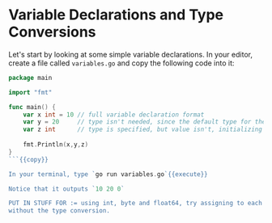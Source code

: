# Variable Declarations and Type Conversions

Let's start by looking at some simple variable declarations. In your editor, create a file called `variables.go` and copy the following code into it:

```go
package main

import "fmt"

func main() {
    var x int = 10 // full variable declaration format
    var y = 20     // type isn't needed, since the default type for the numeric literal 20 is int
    var z int      // type is specified, but value isn't, initializing z to the zero value for int (0)
    
    fmt.Println(x,y,z)
}
```{{copy}}

In your terminal, type `go run variables.go`{{execute}} 

Notice that it outputs `10 20 0` 

PUT IN STUFF FOR := using int, byte and float64, try assigning to each other, show that you can't compile
without the type conversion.



